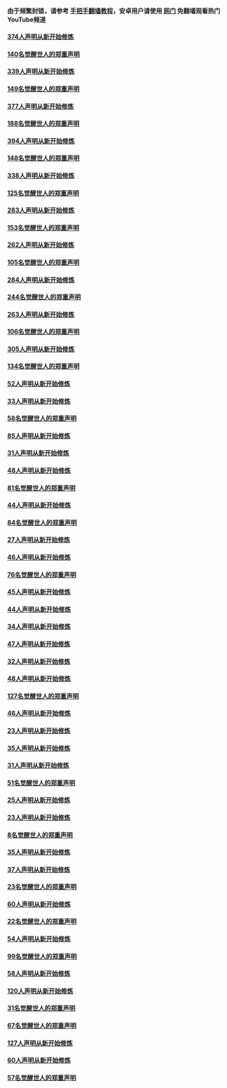 #### 由于频繁封锁，请参考 [手把手翻墙教程](https://github.com/gfw-breaker/guides/wiki/)，安卓用户请使用 [网门](https://github.com/gfw-breaker/nogfw/blob/master/dl.md?t=05240301) 免翻墙观看热门YouTube频道 

#### [374人声明从新开始修炼](../pages/91/425811.md?t=05240301) 

#### [140名觉醒世人的郑重声明](../pages/91/425810.md?t=05240301) 

#### [339人声明从新开始修炼](../pages/91/425690.md?t=05240301) 

#### [149名觉醒世人的郑重声明](../pages/91/425689.md?t=05240301) 

#### [377人声明从新开始修炼](../pages/91/424867.md?t=05240301) 

#### [188名觉醒世人的郑重声明](../pages/91/424866.md?t=05240301) 

#### [394人声明从新开始修炼](../pages/91/423914.md?t=05240301) 

#### [148名觉醒世人的郑重声明](../pages/91/423913.md?t=05240301) 

#### [338人声明从新开始修炼](../pages/91/423540.md?t=05240301) 

#### [125名觉醒世人的郑重声明](../pages/91/423539.md?t=05240301) 

#### [283人声明从新开始修炼](../pages/91/423296.md?t=05240301) 

#### [153名觉醒世人的郑重声明](../pages/91/423295.md?t=05240301) 

#### [262人声明从新开始修炼](../pages/91/423004.md?t=05240301) 

#### [105名觉醒世人的郑重声明](../pages/91/423003.md?t=05240301) 

#### [284人声明从新开始修炼](../pages/91/422707.md?t=05240301) 

#### [244名觉醒世人的郑重声明](../pages/91/422706.md?t=05240301) 

#### [263人声明从新开始修炼](../pages/91/422553.md?t=05240301) 

#### [106名觉醒世人的郑重声明](../pages/91/422552.md?t=05240301) 

#### [305人声明从新开始修炼](../pages/91/422153.md?t=05240301) 

#### [134名觉醒世人的郑重声明](../pages/91/422152.md?t=05240301) 

#### [52人声明从新开始修炼](../pages/91/421846.md?t=05240301) 

#### [33人声明从新开始修炼](../pages/91/421804.md?t=05240301) 

#### [58名觉醒世人的郑重声明](../pages/91/421845.md?t=05240301) 

#### [85人声明从新开始修炼](../pages/91/421769.md?t=05240301) 

#### [31人声明从新开始修炼](../pages/91/421763.md?t=05240301) 

#### [48人声明从新开始修炼](../pages/91/421605.md?t=05240301) 

#### [81名觉醒世人的郑重声明](../pages/91/421656.md?t=05240301) 

#### [44人声明从新开始修炼](../pages/91/421544.md?t=05240301) 

#### [84名觉醒世人的郑重声明](../pages/91/421543.md?t=05240301) 

#### [27人声明从新开始修炼](../pages/91/421465.md?t=05240301) 

#### [46人声明从新开始修炼](../pages/91/421454.md?t=05240301) 

#### [76名觉醒世人的郑重声明](../pages/91/421453.md?t=05240301) 

#### [45人声明从新开始修炼](../pages/91/421452.md?t=05240301) 

#### [44人声明从新开始修炼](../pages/91/421422.md?t=05240301) 

#### [34人声明从新开始修炼](../pages/91/421322.md?t=05240301) 

#### [47人声明从新开始修炼](../pages/91/421264.md?t=05240301) 

#### [32人声明从新开始修炼](../pages/91/421225.md?t=05240301) 

#### [48人声明从新开始修炼](../pages/91/421202.md?t=05240301) 

#### [127名觉醒世人的郑重声明](../pages/91/421224.md?t=05240301) 

#### [46人声明从新开始修炼](../pages/91/421203.md?t=05240301) 

#### [23人声明从新开始修炼](../pages/91/421138.md?t=05240301) 

#### [35人声明从新开始修炼](../pages/91/421122.md?t=05240301) 

#### [31人声明从新开始修炼](../pages/91/421081.md?t=05240301) 

#### [51名觉醒世人的郑重声明](../pages/91/421080.md?t=05240301) 

#### [25人声明从新开始修炼](../pages/91/421020.md?t=05240301) 

#### [23人声明从新开始修炼](../pages/91/420884.md?t=05240301) 

#### [8名觉醒世人的郑重声明](../pages/91/420883.md?t=05240301) 

#### [35人声明从新开始修炼](../pages/91/420809.md?t=05240301) 

#### [37人声明从新开始修炼](../pages/91/420766.md?t=05240301) 

#### [23名觉醒世人的郑重声明](../pages/91/420765.md?t=05240301) 

#### [60人声明从新开始修炼](../pages/91/420727.md?t=05240301) 

#### [22名觉醒世人的郑重声明](../pages/91/420726.md?t=05240301) 

#### [54人声明从新开始修炼](../pages/91/420529.md?t=05240301) 

#### [99名觉醒世人的郑重声明](../pages/91/420528.md?t=05240301) 

#### [58人声明从新开始修炼](../pages/91/420198.md?t=05240301) 

#### [120人声明从新开始修炼](../pages/91/420141.md?t=05240301) 

#### [31名觉醒世人的郑重声明](../pages/91/420197.md?t=05240301) 

#### [67名觉醒世人的郑重声明](../pages/91/420140.md?t=05240301) 

#### [127人声明从新开始修炼](../pages/91/420082.md?t=05240301) 

#### [60人声明从新开始修炼](../pages/91/420081.md?t=05240301) 

#### [57名觉醒世人的郑重声明](../pages/91/420080.md?t=05240301) 

